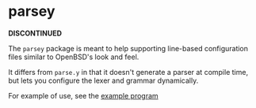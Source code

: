 # parsey

**DISCONTINUED**

The `parsey` package is meant to help supporting line-based configuration files similar to OpenBSD's look and feel.

It differs from `parse.y` in that it doesn't generate a parser at compile time,
but lets you configure the lexer and grammar dynamically.

For example of use,
see the [example program](https://github.com/poolpOrg/go-parsey/blob/master/example/example.go)
